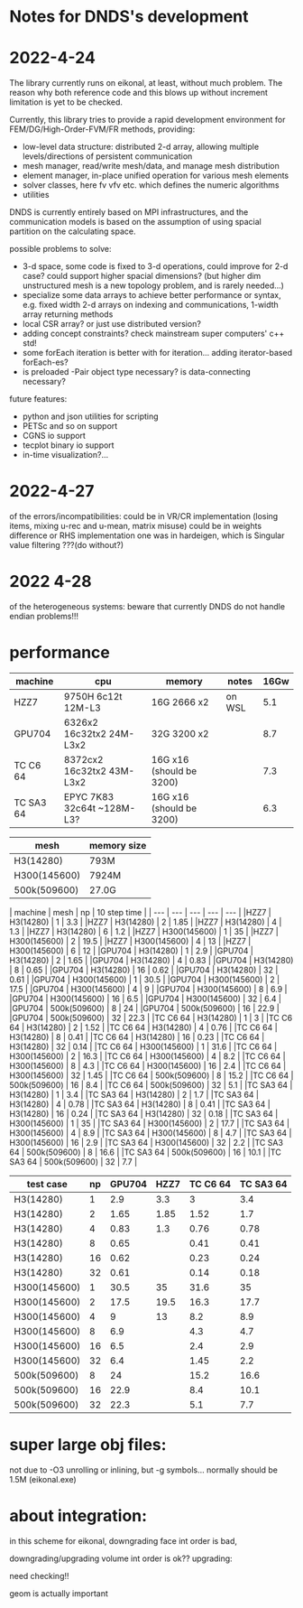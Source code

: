 # Notes for DNDS's development

# 2022-4-24
The library currently runs on eikonal, at least, without much problem. The reason why both reference code and this blows up without increment limitation is yet to be checked.

Currently, this library tries to provide a rapid development environment for FEM/DG/High-Order-FVM/FR methods, providing:

- low-level data structure: distributed 2-d array, allowing multiple levels/directions of persistent communication
- mesh manager, read/write mesh/data, and manage mesh distribution
- element manager, in-place unified operation for various mesh elements
- solver classes, here fv vfv etc. which defines the numeric algorithms
- utilities

DNDS is currently entirely based on MPI infrastructures, and the communication models is based on the assumption of using spacial partition on the calculating space.

possible problems to solve: 
- 3-d space, some code is fixed to 3-d operations, could improve for 2-d case? could support higher spacial dimensions? (but higher dim unstructured mesh is a new topology problem, and is rarely needed...)
- specialize some data arrays to achieve better performance or syntax, e.g. fixed width 2-d arrays on indexing and communications, 1-width array returning methods
- local CSR array? or just use distributed version?
- adding concept constraints? check mainstream super computers' c++ std!
- some forEach iteration is better with for iteration... adding iterator-based forEach-es?
- is preloaded -Pair object type necessary? is data-connecting necessary?

future features:
- python and json utilities for scripting
- PETSc and so on support
- CGNS io support
- tecplot binary io support
- in-time visualization?...

# 2022-4-27
of the errors/incompatibilities:
    could be in VR/CR implementation (losing items, mixing u-rec and u-mean, matrix misuse)
    could be in weights difference or RHS implementation
    one was in hardeigen, which is Singular value filtering ???(do without?)

# 2022 4-28
of the heterogeneous systems:
    beware that currently DNDS do not handle endian problems!!!

# performance

| machine | cpu | memory | notes | 16Gw |
|--|--|--|--|--|
| HZZ7 | 9750H 6c12t 12M-L3 | 16G 2666 x2 | on WSL|  5.1 |
| GPU704 | 6326x2 16c32tx2 24M-L3x2 | 32G 3200 x2||  8.7 |
| TC C6 64| 8372cx2 16c32tx2 43M-L3x2 | 16G x16 (should be 3200)||7.3|
| TC SA3 64| EPYC 7K83 32c64t ~128M-L3? | 16G x16 (should be 3200)||6.3|

|mesh | memory size|
|---|---|
|H3(14280)| 793M |
|H300(145600)| 7924M |
|500k(509600)| 27.0G |


| machine | mesh          | np  | 10 step time |
| --- | --- | ---         | --- | ---          |
|HZZ7 | H3(14280)         | 1   | 3.3          |
|HZZ7 | H3(14280)         | 2   | 1.85         |
|HZZ7 | H3(14280)         | 4   | 1.3          |
|HZZ7 | H3(14280)         | 6   | 1.2          |
|HZZ7 | H300(145600)      | 1   | 35           |
|HZZ7 | H300(145600)      | 2   | 19.5         |
|HZZ7 | H300(145600)      | 4   | 13           |
|HZZ7 | H300(145600)      | 6   | 12           |
|GPU704 | H3(14280)       | 1   | 2.9          |
|GPU704 | H3(14280)       | 2   | 1.65         |
|GPU704 | H3(14280)       | 4   | 0.83         |
|GPU704 | H3(14280)       | 8   | 0.65         |
|GPU704 | H3(14280)       | 16  | 0.62         |
|GPU704 | H3(14280)       | 32  | 0.61         |
|GPU704 | H300(145600)    | 1   | 30.5         |
|GPU704 | H300(145600)    | 2   | 17.5         |
|GPU704 | H300(145600)    | 4   | 9            |
|GPU704 | H300(145600)    | 8   | 6.9          |
|GPU704 | H300(145600)    | 16  | 6.5          |
|GPU704 | H300(145600)    | 32  | 6.4          |
|GPU704 | 500k(509600)    | 8   | 24           |
|GPU704 | 500k(509600)    | 16  | 22.9         |
|GPU704 | 500k(509600)    | 32  | 22.3         |
|TC C6 64 | H3(14280)     | 1   | 3            |
|TC C6 64 | H3(14280)     | 2   | 1.52         |
|TC C6 64 | H3(14280)     | 4   | 0.76         |
|TC C6 64 | H3(14280)     | 8   | 0.41         |
|TC C6 64 | H3(14280)     | 16  | 0.23         |
|TC C6 64 | H3(14280)     | 32  | 0.14         |
|TC C6 64 | H300(145600)  | 1   | 31.6         |
|TC C6 64 | H300(145600)  | 2   | 16.3         |
|TC C6 64 | H300(145600)  | 4   | 8.2          |
|TC C6 64 | H300(145600)  | 8   | 4.3          |
|TC C6 64 | H300(145600)  | 16  | 2.4          |
|TC C6 64 | H300(145600)  | 32  | 1.45         |
|TC C6 64 | 500k(509600)  | 8   | 15.2         |
|TC C6 64 | 500k(509600)  | 16  | 8.4          |
|TC C6 64 | 500k(509600)  | 32  | 5.1          |
|TC SA3 64 | H3(14280)    | 1   | 3.4          |
|TC SA3 64 | H3(14280)    | 2   | 1.7          |
|TC SA3 64 | H3(14280)    | 4   | 0.78         |
|TC SA3 64 | H3(14280)    | 8   | 0.41         |
|TC SA3 64 | H3(14280)    | 16  | 0.24         |
|TC SA3 64 | H3(14280)    | 32  | 0.18         |
|TC SA3 64 | H300(145600) | 1   | 35           |
|TC SA3 64 | H300(145600) | 2   | 17.7         |
|TC SA3 64 | H300(145600) | 4   | 8.9          |
|TC SA3 64 | H300(145600) | 8   | 4.7          |
|TC SA3 64 | H300(145600) | 16  | 2.9          |
|TC SA3 64 | H300(145600) | 32  | 2.2          |
|TC SA3 64 | 500k(509600) | 8   | 16.6         |
|TC SA3 64 | 500k(509600) | 16  | 10.1         |
|TC SA3 64 | 500k(509600) | 32  | 7.7          |

|test case   | np  | GPU704 | HZZ7 | TC C6 64 | TC SA3 64|
|---         |---  | ---    | ---  |  ---     | ---      |
|H3(14280)   | 1   | 2.9    | 3.3  |   3      |  3.4     |
|H3(14280)   | 2   | 1.65   | 1.85 |   1.52   |  1.7     |
|H3(14280)   | 4   | 0.83   | 1.3  |   0.76   |  0.78    |
|H3(14280)   | 8   | 0.65   |      |   0.41   |  0.41    |
|H3(14280)   | 16  | 0.62   |      |   0.23   |  0.24    |
|H3(14280)   | 32  | 0.61   |      |   0.14   |  0.18    |
|H300(145600)| 1   | 30.5   | 35   |   31.6   |  35      |
|H300(145600)| 2   | 17.5   | 19.5 |   16.3   |  17.7    |
|H300(145600)| 4   | 9      | 13   |   8.2    |  8.9     |
|H300(145600)| 8   | 6.9    |      |   4.3    |  4.7     |
|H300(145600)| 16  | 6.5    |      |   2.4    |  2.9     |
|H300(145600)| 32  | 6.4    |      |   1.45   |  2.2     |
|500k(509600)| 8   | 24     |      |   15.2   |  16.6    |
|500k(509600)| 16  | 22.9   |      |   8.4    |  10.1    |
|500k(509600)| 32  | 22.3   |      |   5.1    |  7.7     |


# super large obj files:
not due to -O3 unrolling or inlining, but -g symbols... normally should be 1.5M  (eikonal.exe)

# about integration:
in this scheme for eikonal, downgrading face int order is bad,

downgrading/upgrading volume int order is ok??
upgrading:

need checking!! 

geom is actually important
